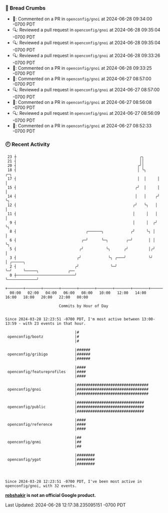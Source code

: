 ### 🍞 Bread Crumbs

 * 💬: Commented on a PR in  `openconfig/gnoi` at 2024-06-28 09:34:00 -0700 PDT
 * 🔍: Reviewed a pull request in  `openconfig/gnoi` at 2024-06-28 09:35:04 -0700 PDT
 * 🔍: Reviewed a pull request in  `openconfig/gnoi` at 2024-06-28 09:35:04 -0700 PDT
 * 🔍: Reviewed a pull request in  `openconfig/gnoi` at 2024-06-28 09:33:26 -0700 PDT
 * 💬: Commented on a PR in  `openconfig/gnoi` at 2024-06-28 09:33:25 -0700 PDT
 * 💬: Commented on a PR in  `openconfig/gnoi` at 2024-06-27 08:57:00 -0700 PDT
 * 🔍: Reviewed a pull request in  `openconfig/gnoi` at 2024-06-27 08:57:00 -0700 PDT
 * 💬: Commented on a PR in  `openconfig/gnoi` at 2024-06-27 08:56:08 -0700 PDT
 * 🔍: Reviewed a pull request in  `openconfig/gnoi` at 2024-06-27 08:56:09 -0700 PDT
 * 💬: Commented on a PR in  `openconfig/gnoi` at 2024-06-27 08:52:33 -0700 PDT

### 🕘 Recent Activity
```
 23 ┼                                                       ╭╮
 21 ┤                                                       ││
 20 ┤                                                      ╭╯│
 18 ┤                                                      │ ╰╮     ╭─╮
 17 ┤                                                      │  │     │ │
 15 ┤                                                     ╭╯  │     │ │
 14 ┤                                                     │   │    ╭╯ ╰╮
 12 ┤                                                    ╭╯   ╰╮   │   │
 11 ┤                                                    │     │   │   │
  9 ┤                                                    │     │  ╭╯   ╰╮
  8 ┤                               ╭──────╮            ╭╯     ╰╮ │     │
  6 ┤                             ╭─╯      ╰─╮        ╭─╯       │ │     ╰╮
  5 ┤                            ╭╯          ╰╮      ╭╯         │╭╯      │
  3 ┤                           ╭╯            ╰╮ ╭───╯          ╰╯       │ ╭─────╮
  2 ┤                          ╭╯              ╰─╯                       ╰─╯     ╰─────╮             ╭──
  0 ┼──────────────────────────╯                                                       ╰─────────────╯
    +───────+───────+───────+───────+───────+───────+───────+───────+───────+───────+───────+───────+────
  00:00   02:00   04:00   06:00   08:00   10:00   12:00   14:00   16:00   18:00   20:00   22:00   00:00   

						Commits by Hour of Day


Since 2024-03-28 12:23:51 -0700 PDT, I'm most active between 13:00-13:59 - with 23 events in that hour.

```



```
                               |#
 openconfig/bootz              |#
                               |#

                               |######
 openconfig/gribigo            |######
                               |######

                               |####
 openconfig/featureprofiles    |####
                               |####

                               |################################
 openconfig/gnoi               |################################
                               |################################

                               |##############################
 openconfig/public             |##############################
                               |##############################

                               |####
 openconfig/reference          |####
                               |####

                               |##
 openconfig/gnmi               |##
                               |##

                               |########
 openconfig/ygot               |########
                               |########



Since 2024-03-28 12:23:51 -0700 PDT, I've been most active in openconfig/gnoi, with 32 events.

```
**[robshakir](mailto:robjs@google.com) is not an official Google product.**  


Last Updated: 2024-06-28 12:17:38.235095151 -0700 PDT
